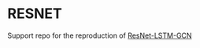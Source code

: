 # RESNET

Support repo for the reproduction of [ResNet-LSTM-GCN](https://arxiv.org/abs/1912.12563v4)

